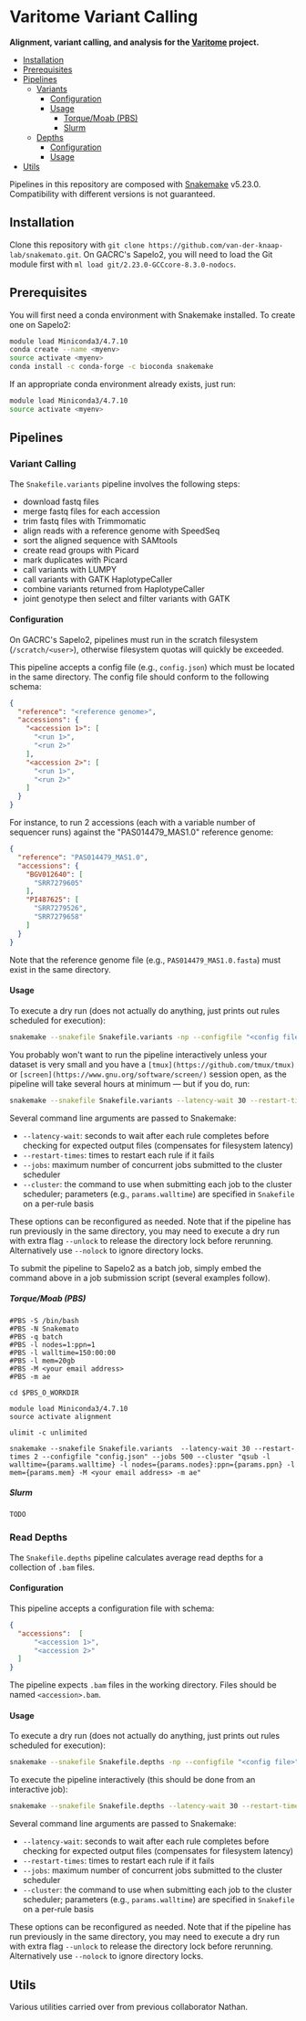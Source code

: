 # Varitome Variant Calling

**Alignment, variant calling, and analysis for the [Varitome](https://solgenomics.net/projects/varitome) project.**

<!-- START doctoc generated TOC please keep comment here to allow auto update -->
<!-- DON'T EDIT THIS SECTION, INSTEAD RE-RUN doctoc TO UPDATE -->


- [Installation](#installation)
- [Prerequisites](#prerequisites)
- [Pipelines](#pipelines)
  - [Variants](#variants)
    - [Configuration](#configuration)
    - [Usage](#usage)
      - [Torque/Moab (PBS)](#torquemoab-pbs)
      - [Slurm](#slurm)
  - [Depths](#depths)
    - [Configuration](#configuration-1)
    - [Usage](#usage-1)
- [Utils](#utils)

<!-- END doctoc generated TOC please keep comment here to allow auto update -->

Pipelines in this repository are composed with [Snakemake](https://snakemake.readthedocs.io/en/stable/index.html) v5.23.0. Compatibility with different versions is not guaranteed.

## Installation

Clone this repository with `git clone https://github.com/van-der-knaap-lab/snakemato.git`. On GACRC's Sapelo2, you will need to load the Git module first with  `ml load git/2.23.0-GCCcore-8.3.0-nodocs`.

## Prerequisites

You will first need a conda environment with Snakemake installed. To create one on Sapelo2:

```bash
module load Miniconda3/4.7.10
conda create --name <myenv>
source activate <myenv>
conda install -c conda-forge -c bioconda snakemake
```

If an appropriate conda environment already exists, just run:

```bash
module load Miniconda3/4.7.10
source activate <myenv>
```

## Pipelines

### Variant Calling

The `Snakefile.variants` pipeline involves the following steps:

- download fastq files
- merge fastq files for each accession
- trim fastq files with Trimmomatic
- align reads with a reference genome with SpeedSeq
- sort the aligned sequence with SAMtools
- create read groups with Picard
- mark duplicates with Picard
- call variants with LUMPY
- call variants with GATK HaplotypeCaller
- combine variants returned from HaplotypeCaller
- joint genotype then select and filter variants with GATK

#### Configuration

On GACRC's Sapelo2, pipelines must run in the scratch filesystem (`/scratch/<user>`), otherwise filesystem quotas will quickly be exceeded.

This pipeline accepts a config file (e.g., `config.json`) which must be located in the same directory. The config file should conform to the following schema:

```json
{
  "reference": "<reference genome>",
  "accessions": {
    "<accession 1>": [
      "<run 1>",
      "<run 2>"
    ],
    "<accession 2>": [
      "<run 1>",
      "<run 2>"
    ]
  }
}
```

For instance, to run 2 accessions (each with a variable number of sequencer runs) against the "PAS014479_MAS1.0" reference genome:

```json
{
  "reference": "PAS014479_MAS1.0",
  "accessions": {
    "BGV012640": [
      "SRR7279605"
    ],
    "PI487625": [
      "SRR7279526",
      "SRR7279658"
    ]
  }
}
```

Note that the reference genome file (e.g., `PAS014479_MAS1.0.fasta`) must exist in the same directory.

#### Usage

To execute a dry run (does not actually do anything, just prints out rules scheduled for execution):

```bash
snakemake --snakefile Snakefile.variants -np --configfile "<config file>"
```

You probably won't want to run the pipeline interactively unless your dataset is very small and you have a `[tmux](https://github.com/tmux/tmux)` or `[screen](https://www.gnu.org/software/screen/)` session open, as the pipeline will take several hours at minimum &mdash; but if you do, run:

```bash
snakemake --snakefile Snakefile.variants --latency-wait 30 --restart-times 2 --configfile "<config file>" --jobs 500 --cluster "qsub -l walltime={params.walltime} -l nodes={params.nodes}:ppn={params.ppn} -l mem={params.mem} -M <your email address> -m ae"
```

Several command line arguments are passed to Snakemake:

- `--latency-wait`: seconds to wait after each rule completes before checking for expected output files (compensates for filesystem latency)
- `--restart-times`: times to restart each rule if it fails
- `--jobs`: maximum number of concurrent jobs submitted to the cluster scheduler
- `--cluster`: the command to use when submitting each job to the cluster scheduler; parameters (e.g., `params.walltime`) are specified in `Snakefile` on a per-rule basis

These options can be reconfigured as needed. Note that if the pipeline has run previously in the same directory, you may need to execute a dry run with extra flag `--unlock` to release the directory lock before rerunning. Alternatively use `--nolock` to ignore directory locks.

To submit the pipeline to Sapelo2 as a batch job, simply embed the command above in a job submission script (several examples follow).

##### Torque/Moab (PBS)

```
#PBS -S /bin/bash
#PBS -N Snakemato
#PBS -q batch
#PBS -l nodes=1:ppn=1
#PBS -l walltime=150:00:00
#PBS -l mem=20gb
#PBS -M <your email address>
#PBS -m ae

cd $PBS_O_WORKDIR

module load Miniconda3/4.7.10
source activate alignment

ulimit -c unlimited

snakemake --snakefile Snakefile.variants  --latency-wait 30 --restart-times 2 --configfile "config.json" --jobs 500 --cluster "qsub -l walltime={params.walltime} -l nodes={params.nodes}:ppn={params.ppn} -l mem={params.mem} -M <your email address> -m ae"
```

##### Slurm

```
TODO
```

### Read Depths

The `Snakefile.depths` pipeline calculates average read depths for a collection of `.bam` files. 
 
#### Configuration

This pipeline accepts a configuration file with schema:

```json
{
  "accessions":  [
      "<accession 1>",
      "<accession 2>"
  ]
}
```

The pipeline expects `.bam` files in the working directory. Files should be named `<accession>.bam`.

#### Usage

To execute a dry run (does not actually do anything, just prints out rules scheduled for execution):

```bash
snakemake --snakefile Snakefile.depths -np --configfile "<config file>"
```

To execute the pipeline interactively (this should be done from an interactive job):

```bash
snakemake --snakefile Snakefile.depths --latency-wait 30 --restart-times 2 --configfile "<config file>" --jobs 500 --cluster "qsub -l walltime={params.walltime} -l nodes={params.nodes}:ppn={params.ppn} -l mem={params.mem} -M <your email address> -m ae"
```

Several command line arguments are passed to Snakemake:

- `--latency-wait`: seconds to wait after each rule completes before checking for expected output files (compensates for filesystem latency)
- `--restart-times`: times to restart each rule if it fails
- `--jobs`: maximum number of concurrent jobs submitted to the cluster scheduler
- `--cluster`: the command to use when submitting each job to the cluster scheduler; parameters (e.g., `params.walltime`) are specified in `Snakefile` on a per-rule basis

These options can be reconfigured as needed. Note that if the pipeline has run previously in the same directory, you may need to execute a dry run with extra flag `--unlock` to release the directory lock before rerunning. Alternatively use `--nolock` to ignore directory locks.

## Utils

Various utilities carried over from previous collaborator Nathan.
